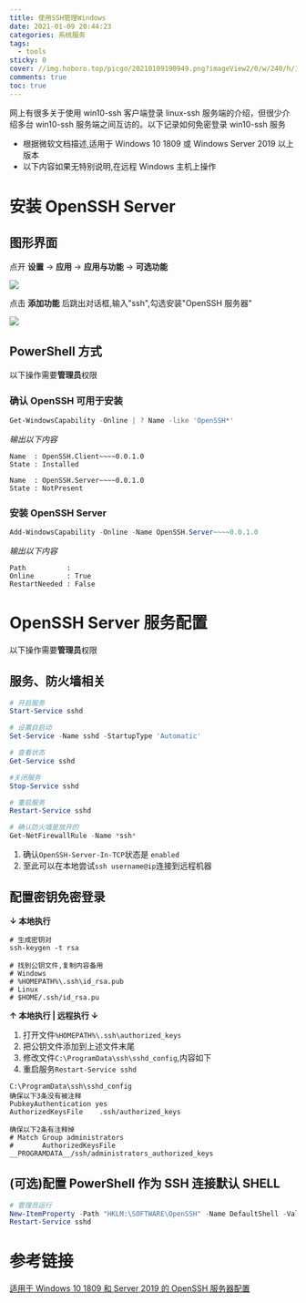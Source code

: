 ```yaml
---
title: 使用SSH管理Windows
date: 2021-01-09 20:44:23
categories: 系统服务
tags:
  - tools
sticky: 0
cover: //img.hoboro.top/picgo/20210109190949.png?imageView2/0/w/240/h/145
comments: true
toc: true
---
```


网上有很多关于使用 win10-ssh 客户端登录 linux-ssh 服务端的介绍，但很少介绍多台 win10-ssh 服务端之间互访的。以下记录如何免密登录 win10-ssh 服务

<!-- more -->

- 根据微软文档描述,适用于 Windows 10 1809 或 Windows Server 2019 以上版本
- 以下内容如果无特别说明,在远程 Windows 主机上操作

# 安装 OpenSSH Server

## 图形界面

点开 **设置** -> **应用** -> **应用与功能** -> **可选功能**

![](//img.hoboro.top/picgo/20210109193605.png)

点击 **添加功能** 后跳出对话框,输入"ssh",勾选安装"OpenSSH 服务器"

![](//img.hoboro.top/picgo/20210109193825.png)

## PowerShell 方式

以下操作需要**管理员**权限

### 确认 OpenSSH 可用于安装

```powershell
Get-WindowsCapability -Online | ? Name -like 'OpenSSH*'
```

_输出以下内容_

```
Name  : OpenSSH.Client~~~~0.0.1.0
State : Installed

Name  : OpenSSH.Server~~~~0.0.1.0
State : NotPresent
```

### 安装 OpenSSH Server

```powershell
Add-WindowsCapability -Online -Name OpenSSH.Server~~~~0.0.1.0
```

_输出以下内容_

```
Path          :
Online        : True
RestartNeeded : False
```

# OpenSSH Server 服务配置

以下操作需要**管理员**权限

## 服务、防火墙相关

```powershell
# 开启服务
Start-Service sshd

# 设置自启动
Set-Service -Name sshd -StartupType 'Automatic'

# 查看状态
Get-Service sshd

#关闭服务
Stop-Service sshd

# 重启服务
Restart-Service sshd

# 确认防火墙是放开的
Get-NetFirewallRule -Name *ssh*
```

1. 确认`OpenSSH-Server-In-TCP`状态是 `enabled`
1. 至此可以在本地尝试`ssh username@ip`连接到远程机器

## 配置密钥免密登录

**↓ 本地执行**

```shell
# 生成密钥对
ssh-keygen -t rsa

# 找到公钥文件,复制内容备用
# Windows
# %HOMEPATH%\.ssh\id_rsa.pub
# Linux
# $HOME/.ssh/id_rsa.pu
```

**↑ 本地执行 | 远程执行 ↓**

1. 打开文件`%HOMEPATH%\.ssh\authorized_keys`
1. 把公钥文件添加到上述文件末尾
1. 修改文件`C:\ProgramData\ssh\sshd_config`,内容如下
1. 重启服务`Restart-Service sshd`

```
C:\ProgramData\ssh\sshd_config
确保以下3条没有被注释
PubkeyAuthentication yes
AuthorizedKeysFile    .ssh/authorized_keys

确保以下2条有注释掉
# Match Group administrators
#       AuthorizedKeysFile __PROGRAMDATA__/ssh/administrators_authorized_keys
```

## (可选)配置 PowerShell 作为 SSH 连接默认 SHELL

```powershell
# 管理员运行
New-ItemProperty -Path "HKLM:\SOFTWARE\OpenSSH" -Name DefaultShell -Value "C:\Windows\System32\WindowsPowerShell\v1.0\powershell.exe" -PropertyType String -Force
Restart-Service sshd
```

# 参考链接

[适用于 Windows 10 1809 和 Server 2019 的 OpenSSH 服务器配置](https://docs.microsoft.com/zh-cn/windows-server/administration/openssh/openssh_server_configuration)
